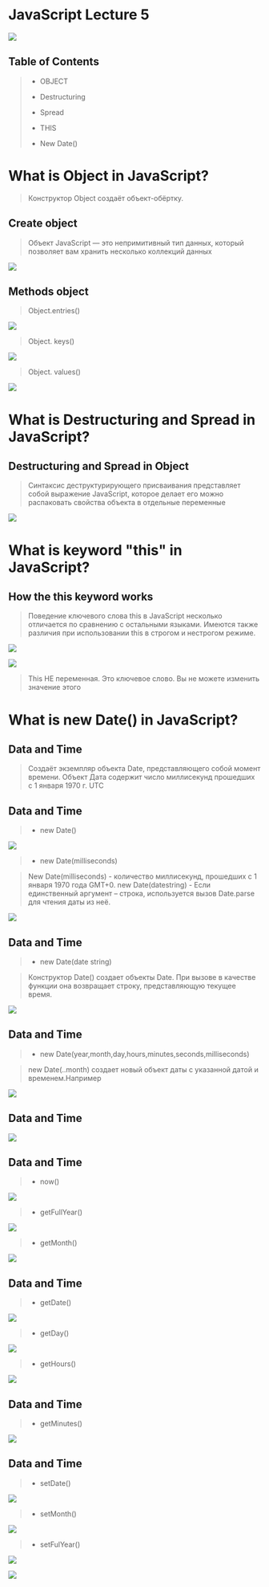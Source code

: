 # JavaScript Lecture 5

![](https://avatars.mds.yandex.net/i?id=9f7c2fb57f57220b3049505c450f653cd5c3c008-6321690-images-thumbs&n=13)

## Table of Contents

> - OBJECT
>
> - Destructuring
>
> - Spread
>
> - THIS
>
> - New Date()

# What is Object in JavaScript?

> Конструктор Object создаёт объект-обёртку.

## Create object

> Объект JavaScript — это непримитивный тип данных, который позволяет вам хранить несколько коллекций данных

![](https://avatars.mds.yandex.net/i?id=1eca27800473139d3c5d52be8462c6cf6358feff-7664089-images-thumbs&n=13)

## Methods object

> Object.entries()

![](./%D0%A1%D0%BD%D0%B8%D0%BC%D0%BE%D0%BA%20%D1%8D%D0%BA%D1%80%D0%B0%D0%BD%D0%B0%202023-03-28%20100949.png)

> Object. keys()

![](./%D0%A1%D0%BD%D0%B8%D0%BC%D0%BE%D0%BA%20%D1%8D%D0%BA%D1%80%D0%B0%D0%BD%D0%B0%202023-03-28%20101114.png)

> Object. values()

![](./%D0%A1%D0%BD%D0%B8%D0%BC%D0%BE%D0%BA%20%D1%8D%D0%BA%D1%80%D0%B0%D0%BD%D0%B0%202023-03-28%20101228.png)

# What is Destructuring and Spread in JavaScript?

## Destructuring and Spread in Object

> Синтаксис деструктурирующего присваивания представляет собой выражение JavaScript, которое делает его можно распаковать свойства объекта в отдельные переменные

![](./%D0%A1%D0%BD%D0%B8%D0%BC%D0%BE%D0%BA%20%D1%8D%D0%BA%D1%80%D0%B0%D0%BD%D0%B0%202023-03-28%20101813.png)

# What is keyword "this" in JavaScript?

## How the this keyword works

> Поведение ключевого слова this в JavaScript несколько отличается по сравнению с остальными языками. Имеются также различия при использовании this в строгом и нестрогом режиме.

![](./%D0%A1%D0%BD%D0%B8%D0%BC%D0%BE%D0%BA%20%D1%8D%D0%BA%D1%80%D0%B0%D0%BD%D0%B0%202023-03-28%20102123.png)

![](%D0%A1%D0%BD%D0%B8%D0%BC%D0%BE%D0%BA%20%D1%8D%D0%BA%D1%80%D0%B0%D0%BD%D0%B0%202023-03-28%20102220.png)

> This НЕ переменная. Это ключевое слово. Вы не можете изменить значение этого

# What is new Date() in JavaScript?

## Data and Time

> Создаёт экземпляр объекта Date, представляющего собой момент времени. Объект Дата содержит число миллисекунд прошедших с 1 января 1970 г. UTC

## Data and Time

> - new Date()

![](%D0%A1%D0%BD%D0%B8%D0%BC%D0%BE%D0%BA%20%D1%8D%D0%BA%D1%80%D0%B0%D0%BD%D0%B0%202023-03-28%20102916.png)

> - new Date(milliseconds)

> New Date(milliseconds) - количество миллисекунд, прошедших с 1 января 1970 года GMT+0. new Date(datestring) - Если единственный аргумент – строка, используется вызов Date.parse для чтения даты из неё.

![](%D0%A1%D0%BD%D0%B8%D0%BC%D0%BE%D0%BA%20%D1%8D%D0%BA%D1%80%D0%B0%D0%BD%D0%B0%202023-03-28%20103441.png)

## Data and Time

> - new Date(date string)

> Конструктор Date() создает объекты Date. При вызове в качестве функции она возвращает строку, представляющую текущее время.

![](%D0%A1%D0%BD%D0%B8%D0%BC%D0%BE%D0%BA%20%D1%8D%D0%BA%D1%80%D0%B0%D0%BD%D0%B0%202023-03-28%20103934.png)

## Data and Time

> - new Date(year,month,day,hours,minutes,seconds,milliseconds)

> new Date(..month) создает новый объект даты с указанной датой и временем.Например

![](%D0%A1%D0%BD%D0%B8%D0%BC%D0%BE%D0%BA%20%D1%8D%D0%BA%D1%80%D0%B0%D0%BD%D0%B0%202023-03-28%20104942.png)

## Data and Time

![](%D0%A1%D0%BD%D0%B8%D0%BC%D0%BE%D0%BA%20%D1%8D%D0%BA%D1%80%D0%B0%D0%BD%D0%B0%202023-03-28%20105133.png)

## Data and Time

> - now()

![](%D0%A1%D0%BD%D0%B8%D0%BC%D0%BE%D0%BA%20%D1%8D%D0%BA%D1%80%D0%B0%D0%BD%D0%B0%202023-03-28%20110047.png)

> - getFullYear()

![](%D0%A1%D0%BD%D0%B8%D0%BC%D0%BE%D0%BA%20%D1%8D%D0%BA%D1%80%D0%B0%D0%BD%D0%B0%202023-03-28%20105657.png)

> - getMonth()

![](%D0%A1%D0%BD%D0%B8%D0%BC%D0%BE%D0%BA%20%D1%8D%D0%BA%D1%80%D0%B0%D0%BD%D0%B0%202023-03-28%20110300.png)

## Data and Time

> - getDate()

![](%D0%A1%D0%BD%D0%B8%D0%BC%D0%BE%D0%BA%20%D1%8D%D0%BA%D1%80%D0%B0%D0%BD%D0%B0%202023-03-28%20110749.png)

> - getDay()

![](%D0%A1%D0%BD%D0%B8%D0%BC%D0%BE%D0%BA%20%D1%8D%D0%BA%D1%80%D0%B0%D0%BD%D0%B0%202023-03-28%20111031.png)

> - getHours()

![](%D0%A1%D0%BD%D0%B8%D0%BC%D0%BE%D0%BA%20%D1%8D%D0%BA%D1%80%D0%B0%D0%BD%D0%B0%202023-03-28%20110853.png)

## Data and Time

> - getMinutes()

![](%D0%A1%D0%BD%D0%B8%D0%BC%D0%BE%D0%BA%20%D1%8D%D0%BA%D1%80%D0%B0%D0%BD%D0%B0%202023-03-28%20111345.png)

## Data and Time

> - setDate()

![](%D0%A1%D0%BD%D0%B8%D0%BC%D0%BE%D0%BA%20%D1%8D%D0%BA%D1%80%D0%B0%D0%BD%D0%B0%202023-03-28%20111831.png)

> - setMonth()

![](%D0%A1%D0%BD%D0%B8%D0%BC%D0%BE%D0%BA%20%D1%8D%D0%BA%D1%80%D0%B0%D0%BD%D0%B0%202023-03-28%20112229.png)

> - setFulYear()

![](%D0%A1%D0%BD%D0%B8%D0%BC%D0%BE%D0%BA%20%D1%8D%D0%BA%D1%80%D0%B0%D0%BD%D0%B0%202023-03-28%20112533.png)

![](%D0%A1%D0%BD%D0%B8%D0%BC%D0%BE%D0%BA%20%D1%8D%D0%BA%D1%80%D0%B0%D0%BD%D0%B0%202023-03-28%20112617.png)
